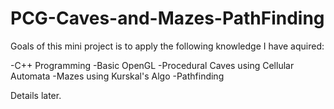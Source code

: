 # PCG-Caves-and-Mazes-PathFinding
Goals of this mini project is to apply the following knowledge I have aquired: 

-C++ Programming
-Basic OpenGL
-Procedural Caves using Cellular Automata
-Mazes using Kurskal's Algo
-Pathfinding

Details later.
